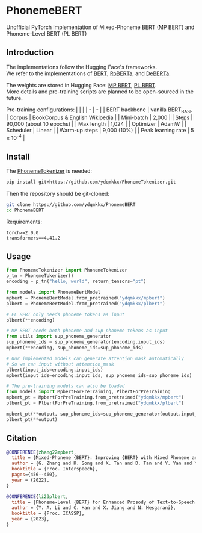 # **PhonemeBERT**
Unofficial PyTorch implementation of Mixed-Phoneme BERT (MP BERT) and Phoneme-Level BERT (PL BERT)

## Introduction
The implementations follow the Hugging Face's frameworks.\
We refer to the implementations of [BERT](https://github.com/huggingface/transformers/blob/main/src/transformers/models/bert/modeling_bert.py), [RoBERTa](https://github.com/huggingface/transformers/blob/main/src/transformers/models/roberta/modeling_roberta.py), and [DeBERTa](https://github.com/huggingface/transformers/blob/main/src/transformers/models/deberta/modeling_deberta.py).

The weights are stored in Hugging Face: [MP BERT](https://huggingface.co/ydqmkkx/mpbert/tree/main), [PL BERT](https://huggingface.co/ydqmkkx/plbert/tree/main).\
More details and pre-training scripts are planned to be open-sourced in the future.

Pre-training configurations:
| | |
| - | - |
| BERT backbone | vanilla BERT<sub>BASE</sub>
| Corpus | BookCorpus & English Wikipedia |
| Mini-batch   | 2,000 |
| Steps   | 90,000 (about 10 epochs) |
| Max length | 1,024 |
| Optimizer | AdamW |
| Scheduler | Linear |
| Warm-up steps | 9,000 (10%) |
| Peak learning rate | 5 × 10<sup>-4</sup> |

## Install
The [PhonemeTokenizer](https://github.com/ydqmkkx/PhonemeTokenizer) is needed:
```bash
pip install git+https://github.com/ydqmkkx/PhonemeTokenizer.git
```
Then the repository should be git-cloned:
```bash
git clone https://github.com/ydqmkkx/PhonemeBERT
cd PhonemeBERT
```
Requirements:
```
torch>=2.0.0
transformers==4.41.2
```

## Usage
```python
from PhonemeTokenizer import PhonemeTokenizer
p_tn = PhonemeTokenizer()
encoding = p_tn("hello, world", return_tensors="pt")

from models import PhonemeBertModel
mpbert = PhonemeBertModel.from_pretrained("ydqmkkx/mpbert")
plbert = PhonemeBertModel.from_pretrained("ydqmkkx/plbert")

# PL BERT only needs phoneme tokens as input
plbert(**encoding)

# MP BERT needs both phoneme and sup-phoneme tokens as input
from utils import sup_phoneme_generator
sup_phoneme_ids = sup_phoneme_generator(encoding.input_ids)
mpbert(**encoding, sup_phoneme_ids=sup_phoneme_ids)

# Our implemented models can generate attention mask automatically
# So we can input without attention_mask
plbert(input_ids=encoding.input_ids)
mpbert(input_ids=encoding.input_ids, sup_phoneme_ids=sup_phoneme_ids)

# The pre-training models can also be loaded
from models import MpbertForPreTraining, PlbertForPreTraining
mpbert_pt = MpbertForPreTraining.from_pretrained("ydqmkkx/mpbert")
plbert_pt = PlbertForPreTraining.from_pretrained("ydqmkkx/plbert")

mpbert_pt(**output, sup_phoneme_ids=sup_phoneme_generator(output.input_ids))
plbert_pt(**output)
```

## Citation
```bibtex
@CONFERENCE{zhang22mpbert,
  title = {Mixed-Phoneme {BERT}: Improving {BERT} with Mixed Phoneme and Sup-Phoneme Representations for Text to Speech},
  author = {G. Zhang and K. Song and X. Tan and D. Tan and Y. Yan and Y. Liu and G. Wang and W. Zhou and T. Qin and T. Lee and S. Zhao},
  booktitle = {Proc. Interspeech},
  pages={456--460},
  year = {2022},
}

@CONFERENCE{li23plbert,
  title = {Phoneme-Level {BERT} for Enhanced Prosody of Text-to-Speech with Grapheme Predictions},
  author = {Y. A. Li and C. Han and X. Jiang and N. Mesgarani},
  booktitle = {Proc. ICASSP},
  year = {2023},
}
```